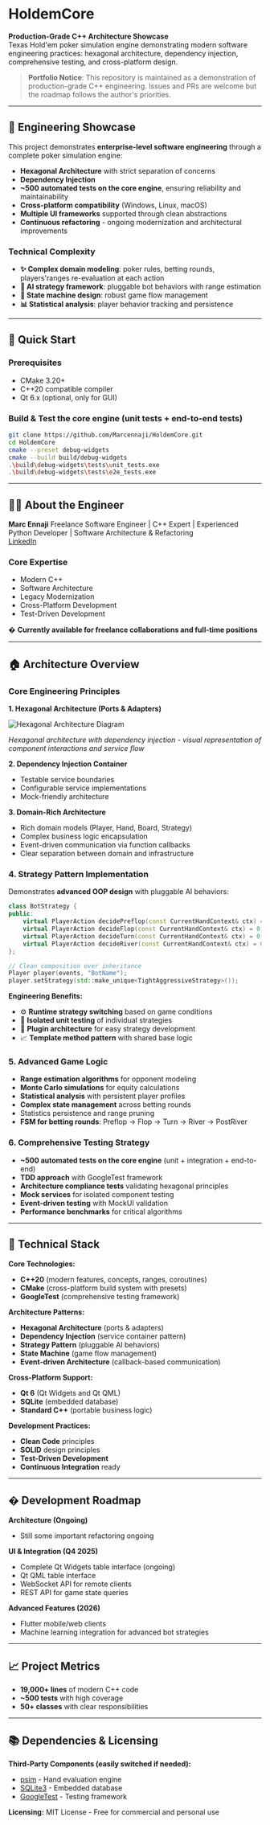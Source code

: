 # HoldemCore

**Production-Grade C++ Architecture Showcase**  
Texas Hold'em poker simulation engine demonstrating modern software engineering practices: hexagonal architecture, dependency injection, comprehensive testing, and cross-platform design.

> **Portfolio Notice**: This repository is maintained as a demonstration of production-grade C++ engineering. Issues and PRs are welcome but the roadmap follows the author's priorities.

---

## 🎯 Engineering Showcase

This project demonstrates **enterprise-level software engineering** through a complete poker simulation engine:

- **Hexagonal Architecture** with strict separation of concerns
- **Dependency Injection** 
- **~500 automated tests on the core engine**, ensuring reliability and maintainability
- **Cross-platform compatibility** (Windows, Linux, macOS)
- **Multiple UI frameworks** supported through clean abstractions
- **Continuous refactoring** - ongoing modernization and architectural improvements

### Technical Complexity
- **✨ Complex domain modeling**: poker rules, betting rounds, players'ranges re-evaluation at each action
- **🧠 AI strategy framework**: pluggable bot behaviors with range estimation
- **🔄 State machine design**: robust game flow management
- **📊 Statistical analysis**: player behavior tracking and persistence

---
## 🚀 Quick Start

### Prerequisites
- CMake 3.20+
- C++20 compatible compiler
- Qt 6.x (optional, only for GUI)

### Build & Test the core engine (unit tests + end-to-end tests)
```bash
git clone https://github.com/Marcennaji/HoldemCore.git
cd HoldemCore
cmake --preset debug-widgets
cmake --build build/debug-widgets
.\build\debug-widgets\tests\unit_tests.exe
.\build\debug-widgets\tests\e2e_tests.exe
```

---

## 👨‍💻 About the Engineer

**Marc Ennaji** 
Freelance Software Engineer | C++ Expert | Experienced Python Developer | Software Architecture & Refactoring  
[LinkedIn](https://www.linkedin.com/in/marcennaji/) 

### Core Expertise
- Modern C++ 
- Software Architecture 
- Legacy Modernization 
- Cross-Platform Development 
- Test-Driven Development 

� **Currently available for freelance collaborations and full-time positions**

---

## 🏠 Architecture Overview

### Core Engineering Principles

**1. Hexagonal Architecture (Ports & Adapters)**

![Hexagonal Architecture Diagram](doc/architecture.png)

*Hexagonal architecture with dependency injection - visual representation of component interactions and service flow*


**2. Dependency Injection Container**
- Testable service boundaries  
- Configurable service implementations
- Mock-friendly architecture

**3. Domain-Rich Architecture**
- Rich domain models (Player, Hand, Board, Strategy)
- Complex business logic encapsulation
- Event-driven communication via function callbacks
- Clear separation between domain and infrastructure

### 4. **Strategy Pattern Implementation**

Demonstrates **advanced OOP design** with pluggable AI behaviors:

```cpp
class BotStrategy {
public:
    virtual PlayerAction decidePreflop(const CurrentHandContext& ctx) = 0;
    virtual PlayerAction decideFlop(const CurrentHandContext& ctx) = 0;
    virtual PlayerAction decideTurn(const CurrentHandContext& ctx) = 0;
    virtual PlayerAction decideRiver(const CurrentHandContext& ctx) = 0;
};

// Clean composition over inheritance
Player player(events, "BotName");
player.setStrategy(std::make_unique<TightAggressiveStrategy>());
```

**Engineering Benefits:**
- ⚙️ **Runtime strategy switching** based on game conditions
- 🧪 **Isolated unit testing** of individual strategies  
- 🔌 **Plugin architecture** for easy strategy development
- 📈 **Template method pattern** with shared base logic

### 5. **Advanced Game Logic**
- **Range estimation algorithms** for opponent modeling
- **Monte Carlo simulations** for equity calculations  
- **Statistical analysis** with persistent player profiles
- **Complex state management** across betting rounds
- Statistics persistence and range pruning
- **FSM for betting rounds**: Preflop → Flop → Turn → River → PostRiver

### 6. **Comprehensive Testing Strategy**
- **~500 automated tests on the core engine** (unit + integration + end-to-end)
- **TDD approach** with GoogleTest framework
- **Architecture compliance tests** validating hexagonal principles
- **Mock services** for isolated component testing
- **Event-driven testing** with MockUI validation
- **Performance benchmarks** for critical algorithms

---

## 🔧 Technical Stack

**Core Technologies:**
- **C++20** (modern features, concepts, ranges, coroutines)
- **CMake** (cross-platform build system with presets)
- **GoogleTest** (comprehensive testing framework)

**Architecture Patterns:**
- **Hexagonal Architecture** (ports & adapters)
- **Dependency Injection** (service container pattern)
- **Strategy Pattern** (pluggable AI behaviors)
- **State Machine** (game flow management)
- **Event-driven Architecture** (callback-based communication)

**Cross-Platform Support:**
- **Qt 6** (Qt Widgets and Qt QML)
- **SQLite** (embedded database)
- **Standard C++** (portable business logic)

**Development Practices:**
- **Clean Code** principles
- **SOLID** design principles  
- **Test-Driven Development**
- **Continuous Integration** ready

---
## � Development Roadmap

**Architecture (Ongoing)**
- Still some important refactoring ongoing

**UI & Integration (Q4 2025)**
- Complete Qt Widgets table interface (ongoing)
- Qt QML table interface
- WebSocket API for remote clients
- REST API for game state queries

**Advanced Features (2026)**
- Flutter mobile/web clients
- Machine learning integration for advanced bot strategies

---

## 📈 Project Metrics

- **19,000+ lines** of modern C++ code
- **~500 tests** with high coverage
- **50+ classes** with clear responsibilities

---

## 📚 Dependencies & Licensing

**Third-Party Components (easily switched if needed):**
- [psim](https://github.com/christophschmalhofer/poker/tree/master/XPokerEval/XPokerEval.PokerSim) - Hand evaluation engine
- [SQLite3](https://www.sqlite.org/) - Embedded database  
- [GoogleTest](https://github.com/google/googletest) - Testing framework

**Licensing:** MIT License - Free for commercial and personal use
